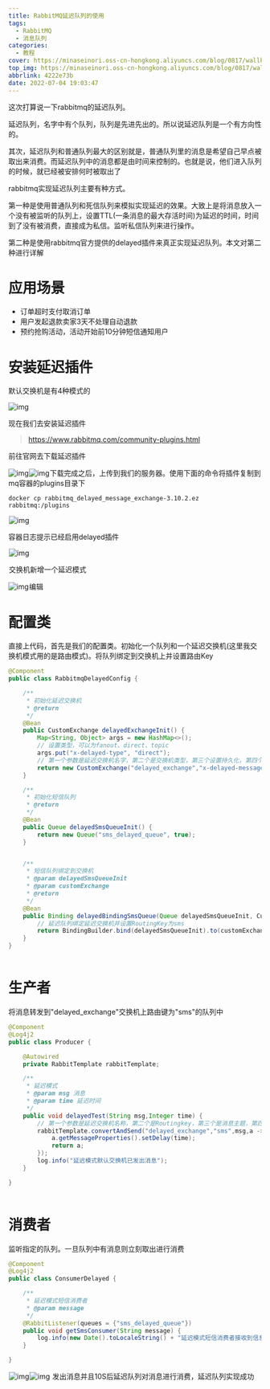 ```yaml
---
title: RabbitMQ延迟队列的使用
tags:
  - RabbitMQ
  - 消息队列
categories:
  - 教程
cover: https://minaseinori.oss-cn-hongkong.aliyuncs.com/blog/0817/wallhaven-g7kwk3_1920x1080.png
top_img: https://minaseinori.oss-cn-hongkong.aliyuncs.com/blog/0817/wallhaven-g7kwk3_1920x1080.png
abbrlink: 4222e73b
date: 2022-07-04 19:03:47
---
```


这次打算说一下rabbitmq的延迟队列。

延迟队列，名字中有个队列，队列是先进先出的。所以说延迟队列是一个有方向性的。

其次，延迟队列和普通队列最大的区别就是，普通队列里的消息是希望自己早点被取出来消费。而延迟队列中的消息都是由时间来控制的。也就是说，他们进入队列的时候，就已经被安排何时被取出了

rabbitmq实现延迟队列主要有种方式。

第一种是使用普通队列和死信队列来模拟实现延迟的效果。大致上是将消息放入一个没有被监听的队列上，设置TTL(一条消息的最大存活时间)为延迟的时间，时间到了没有被消费，直接成为私信。监听私信队列来进行操作。

第二种是使用rabbitmq官方提供的delayed插件来真正实现延迟队列。本文对第二种进行详解

# 应用场景

- 订单超时支付取消订单
- 用户发起退款卖家3天不处理自动退款
- 预约抢购活动，活动开始前10分钟短信通知用户

# 安装延迟插件

默认交换机是有4种模式的

![img](https://minaseinori.oss-cn-hongkong.aliyuncs.com/%E6%95%99%E5%AD%A6%E7%9B%AE%E5%BD%95/202305011454280.png)![点击并拖拽以移动](data:image/gif;base64,R0lGODlhAQABAPABAP///wAAACH5BAEKAAAALAAAAAABAAEAAAICRAEAOw==)

 现在我们去安装延迟插件

> https://www.rabbitmq.com/community-plugins.html 

前往官网去下载延迟插件

![img](https://minaseinori.oss-cn-hongkong.aliyuncs.com/%E6%95%99%E5%AD%A6%E7%9B%AE%E5%BD%95/202305011454568.png)![点击并拖拽以移动](data:image/gif;base64,R0lGODlhAQABAPABAP///wAAACH5BAEKAAAALAAAAAABAAEAAAICRAEAOw==)![img](https://minaseinori.oss-cn-hongkong.aliyuncs.com/%E6%95%99%E5%AD%A6%E7%9B%AE%E5%BD%95/202305011454424.png)![点击并拖拽以移动](data:image/gif;base64,R0lGODlhAQABAPABAP///wAAACH5BAEKAAAALAAAAAABAAEAAAICRAEAOw==)下载完成之后，上传到我们的服务器。使用下面的命令将插件复制到mq容器的plugins目录下

```shell
docker cp rabbitmq_delayed_message_exchange-3.10.2.ez rabbitmq:/plugins
```

![点击并拖拽以移动](data:image/gif;base64,R0lGODlhAQABAPABAP///wAAACH5BAEKAAAALAAAAAABAAEAAAICRAEAOw==)![img](https://minaseinori.oss-cn-hongkong.aliyuncs.com/%E6%95%99%E5%AD%A6%E7%9B%AE%E5%BD%95/202305011454531.png)

容器日志提示已经启用delayed插件

![点击并拖拽以移动](data:image/gif;base64,R0lGODlhAQABAPABAP///wAAACH5BAEKAAAALAAAAAABAAEAAAICRAEAOw==)![img](https://minaseinori.oss-cn-hongkong.aliyuncs.com/%E6%95%99%E5%AD%A6%E7%9B%AE%E5%BD%95/202305011454960.png)

![点击并拖拽以移动](data:image/gif;base64,R0lGODlhAQABAPABAP///wAAACH5BAEKAAAALAAAAAABAAEAAAICRAEAOw==)交换机新增一个延迟模式

![img](https://minaseinori.oss-cn-hongkong.aliyuncs.com/%E6%95%99%E5%AD%A6%E7%9B%AE%E5%BD%95/202305011454907.png)![点击并拖拽以移动](data:image/gif;base64,R0lGODlhAQABAPABAP///wAAACH5BAEKAAAALAAAAAABAAEAAAICRAEAOw==)编辑

# 配置类

直接上代码，首先是我们的配置类。初始化一个队列和一个延迟交换机(这里我交换机模式用的是路由模式)。将队列绑定到交换机上并设置路由Key

```java
@Component
public class RabbitmqDelayedConfig {

    /**
     * 初始化延迟交换机
     * @return
     */
    @Bean
    public CustomExchange delayedExchangeInit() {
        Map<String, Object> args = new HashMap<>();
        // 设置类型，可以为fanout、direct、topic
        args.put("x-delayed-type", "direct");
        // 第一个参数是延迟交换机名字，第二个是交换机类型，第三个设置持久化，第四个设置自动删除，第五个放参数
        return new CustomExchange("delayed_exchange","x-delayed-message", true,false,args);
    }

    /**
     * 初始化短信队列
     * @return
     */
    @Bean
    public Queue delayedSmsQueueInit() {
        return new Queue("sms_delayed_queue", true);
    }


    /**
     * 短信队列绑定到交换机
     * @param delayedSmsQueueInit
     * @param customExchange
     * @return
     */
    @Bean
    public Binding delayedBindingSmsQueue(Queue delayedSmsQueueInit, CustomExchange customExchange) {
        // 延迟队列绑定延迟交换机并设置RoutingKey为sms
        return BindingBuilder.bind(delayedSmsQueueInit).to(customExchange).with("sms").noargs();
    }
}
```

![点击并拖拽以移动](data:image/gif;base64,R0lGODlhAQABAPABAP///wAAACH5BAEKAAAALAAAAAABAAEAAAICRAEAOw==)

#  生产者

将消息转发到"delayed_exchange"交换机上路由键为"sms"的队列中

```java
@Component
@Log4j2
public class Producer {

    @Autowired
    private RabbitTemplate rabbitTemplate;

    /**
     * 延迟模式
     * @param msg 消息
     * @param time 延迟时间
     */
    public void delayedTest(String msg,Integer time) {
        // 第一个参数是延迟交换机名称，第二个是Routingkey，第三个是消息主题，第四个是X，并设置延迟时间，单位		是毫秒
        rabbitTemplate.convertAndSend("delayed_exchange","sms",msg,a -> {
            a.getMessageProperties().setDelay(time);
            return a;
        });
        log.info("延迟模式默认交换机已发出消息");
    }

}
```

![点击并拖拽以移动](data:image/gif;base64,R0lGODlhAQABAPABAP///wAAACH5BAEKAAAALAAAAAABAAEAAAICRAEAOw==)

# 消费者 

监听指定的队列。一旦队列中有消息则立刻取出进行消费

```java
@Component
@Log4j2
public class ConsumerDelayed {

    /**
     * 延迟模式短信消费者
     * @param message
     */
    @RabbitListener(queues = {"sms_delayed_queue"})
    public void getSmsConsumer(String message) {
        log.info(new Date().toLocaleString() + "延迟模式短信消费者接收到信息:" + message);
    }

}
```

![点击并拖拽以移动](data:image/gif;base64,R0lGODlhAQABAPABAP///wAAACH5BAEKAAAALAAAAAABAAEAAAICRAEAOw==)![img](https://minaseinori.oss-cn-hongkong.aliyuncs.com/%E6%95%99%E5%AD%A6%E7%9B%AE%E5%BD%95/202305011454689.png)![点击并拖拽以移动](data:image/gif;base64,R0lGODlhAQABAPABAP///wAAACH5BAEKAAAALAAAAAABAAEAAAICRAEAOw==)![img](https://minaseinori.oss-cn-hongkong.aliyuncs.com/%E6%95%99%E5%AD%A6%E7%9B%AE%E5%BD%95/202305011454333.png)![点击并拖拽以移动](data:image/gif;base64,R0lGODlhAQABAPABAP///wAAACH5BAEKAAAALAAAAAABAAEAAAICRAEAOw==) 发出消息并且10S后延迟队列对消息进行消费，延迟队列实现成功
